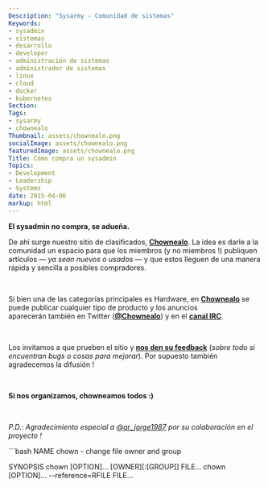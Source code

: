 ```yaml
---
Description: "Sysarmy - Comunidad de sistemas"
Keywords:
- sysadmin 
- sistemas
- desarrollo
- developer
- administración de sistemas
- administrador de sistemas
- linux
- cloud
- docker
- kubernetes
Section: 
Tags:
- sysarmy
- chownealo
Thumbnail: assets/chownealo.png
socialImage: assets/chownealo.png
featuredImage: assets/chownealo.png
Title: Cómo compra un sysadmin
Topics:
- Development
- Leadership
- Systems
date: 2015-04-06
markup: html
---
```


<p><strong>El sysadmin no compra, se adueña.</strong></p>
<p>De ahí surge nuestro sitio de clasificados, <a href="https://sysarmy.com/chownealo"><strong>Chownealo</strong></a>. La idea es darle a la comunidad un espacio para que los miembros (y no miembros !) publiquen artículos — <em>ya sean nuevos o usados</em> — y que estos lleguen de una manera rápida y sencilla a posibles compradores.</p>
<p>&nbsp;</p>
<p>Si bien una de las categorías principales es Hardware, en <a href="https://sysarmy.com/chownealo"><strong>Chownealo</strong></a> se puede publicar cualquier tipo de producto y los anuncios aparecerán también en Twitter (<strong><a href="http://twitter.com/chownealo">@Chownealo</a></strong>) y en el <strong><a href="http://webchat.freenode.net/?channels=#sysarmy">canal IRC</a></strong>.</p>
<p>&nbsp;</p>
<p>Los invitamos a que prueben el sitio y <a href="https://sysarmy.com/chownealo/contact"><strong>nos den su feedback</strong></a> (<em>sobre todo si encuentran bugs o cosas para mejorar</em>). Por supuesto también agradecemos la difusión !</p>
<p>&nbsp;</p>
<p><strong>Si nos organizamos, chowneamos todos :)</strong></p>
<p>&nbsp;</p>
<p><em>P.D.: Agradecimiento especial a <a href="https://twitter.com/ar_jorge1987" target="_blank">@ar_jorge1987</a> por su colaboración en el proyecto !<br />
</em></p>
```bash
NAME
chown - change file owner and group

SYNOPSIS
chown [OPTION]... [OWNER][:[GROUP]] FILE...
chown [OPTION]... --reference=RFILE FILE...
```

